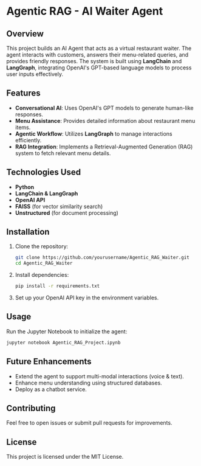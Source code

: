 # Agentic RAG - AI Waiter Agent

## Overview
This project builds an AI Agent that acts as a virtual restaurant waiter. The agent interacts with customers, answers their menu-related queries, and provides friendly responses. The system is built using **LangChain** and **LangGraph**, integrating OpenAI's GPT-based language models to process user inputs effectively.

## Features
- **Conversational AI**: Uses OpenAI's GPT models to generate human-like responses.
- **Menu Assistance**: Provides detailed information about restaurant menu items.
- **Agentic Workflow**: Utilizes **LangGraph** to manage interactions efficiently.
- **RAG Integration**: Implements a Retrieval-Augmented Generation (RAG) system to fetch relevant menu details.

## Technologies Used
- **Python**
- **LangChain & LangGraph**
- **OpenAI API**
- **FAISS** (for vector similarity search)
- **Unstructured** (for document processing)

## Installation
1. Clone the repository:
   ```sh
   git clone https://github.com/yourusername/Agentic_RAG_Waiter.git
   cd Agentic_RAG_Waiter
   ```
2. Install dependencies:
   ```sh
   pip install -r requirements.txt
   ```
3. Set up your OpenAI API key in the environment variables.

## Usage
Run the Jupyter Notebook to initialize the agent:
```sh
jupyter notebook Agentic_RAG_Project.ipynb
```

## Future Enhancements
- Extend the agent to support multi-modal interactions (voice & text).
- Enhance menu understanding using structured databases.
- Deploy as a chatbot service.

## Contributing
Feel free to open issues or submit pull requests for improvements.

## License
This project is licensed under the MIT License.

